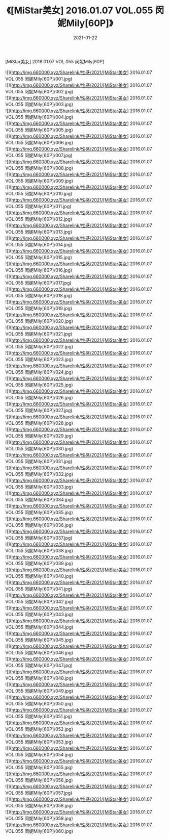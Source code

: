 ﻿---
layout: post
title:  《[MiStar美女] 2016.01.07 VOL.055 闵妮Mily[60P]》
date:   2021-01-22
img: http://img.660000.xyz/Sharelink/性感/2021/[MiStar美女] 2016.01.07 VOL.055 闵妮Mily[60P]/000.jpg
categories: [美女, 清纯, 唯美]
---

[MiStar美女] 2016.01.07 VOL.055 闵妮Mily[60P]

  ![](http://img.660000.xyz/Sharelink/性感/2021/[MiStar美女] 2016.01.07 VOL.055 闵妮Mily[60P]/001.jpg) <br> ![](http://img.660000.xyz/Sharelink/性感/2021/[MiStar美女] 2016.01.07 VOL.055 闵妮Mily[60P]/002.jpg) <br> ![](http://img.660000.xyz/Sharelink/性感/2021/[MiStar美女] 2016.01.07 VOL.055 闵妮Mily[60P]/003.jpg) <br> ![](http://img.660000.xyz/Sharelink/性感/2021/[MiStar美女] 2016.01.07 VOL.055 闵妮Mily[60P]/004.jpg) <br> ![](http://img.660000.xyz/Sharelink/性感/2021/[MiStar美女] 2016.01.07 VOL.055 闵妮Mily[60P]/005.jpg) <br> ![](http://img.660000.xyz/Sharelink/性感/2021/[MiStar美女] 2016.01.07 VOL.055 闵妮Mily[60P]/006.jpg) <br> ![](http://img.660000.xyz/Sharelink/性感/2021/[MiStar美女] 2016.01.07 VOL.055 闵妮Mily[60P]/007.jpg) <br> ![](http://img.660000.xyz/Sharelink/性感/2021/[MiStar美女] 2016.01.07 VOL.055 闵妮Mily[60P]/008.jpg) <br> ![](http://img.660000.xyz/Sharelink/性感/2021/[MiStar美女] 2016.01.07 VOL.055 闵妮Mily[60P]/009.jpg) <br> ![](http://img.660000.xyz/Sharelink/性感/2021/[MiStar美女] 2016.01.07 VOL.055 闵妮Mily[60P]/010.jpg) <br> ![](http://img.660000.xyz/Sharelink/性感/2021/[MiStar美女] 2016.01.07 VOL.055 闵妮Mily[60P]/011.jpg) <br> ![](http://img.660000.xyz/Sharelink/性感/2021/[MiStar美女] 2016.01.07 VOL.055 闵妮Mily[60P]/012.jpg) <br> ![](http://img.660000.xyz/Sharelink/性感/2021/[MiStar美女] 2016.01.07 VOL.055 闵妮Mily[60P]/013.jpg) <br> ![](http://img.660000.xyz/Sharelink/性感/2021/[MiStar美女] 2016.01.07 VOL.055 闵妮Mily[60P]/014.jpg) <br> ![](http://img.660000.xyz/Sharelink/性感/2021/[MiStar美女] 2016.01.07 VOL.055 闵妮Mily[60P]/015.jpg) <br> ![](http://img.660000.xyz/Sharelink/性感/2021/[MiStar美女] 2016.01.07 VOL.055 闵妮Mily[60P]/016.jpg) <br> ![](http://img.660000.xyz/Sharelink/性感/2021/[MiStar美女] 2016.01.07 VOL.055 闵妮Mily[60P]/017.jpg) <br> ![](http://img.660000.xyz/Sharelink/性感/2021/[MiStar美女] 2016.01.07 VOL.055 闵妮Mily[60P]/018.jpg) <br> ![](http://img.660000.xyz/Sharelink/性感/2021/[MiStar美女] 2016.01.07 VOL.055 闵妮Mily[60P]/019.jpg) <br> ![](http://img.660000.xyz/Sharelink/性感/2021/[MiStar美女] 2016.01.07 VOL.055 闵妮Mily[60P]/020.jpg) <br> ![](http://img.660000.xyz/Sharelink/性感/2021/[MiStar美女] 2016.01.07 VOL.055 闵妮Mily[60P]/021.jpg) <br> ![](http://img.660000.xyz/Sharelink/性感/2021/[MiStar美女] 2016.01.07 VOL.055 闵妮Mily[60P]/022.jpg) <br> ![](http://img.660000.xyz/Sharelink/性感/2021/[MiStar美女] 2016.01.07 VOL.055 闵妮Mily[60P]/023.jpg) <br> ![](http://img.660000.xyz/Sharelink/性感/2021/[MiStar美女] 2016.01.07 VOL.055 闵妮Mily[60P]/024.jpg) <br> ![](http://img.660000.xyz/Sharelink/性感/2021/[MiStar美女] 2016.01.07 VOL.055 闵妮Mily[60P]/025.jpg) <br> ![](http://img.660000.xyz/Sharelink/性感/2021/[MiStar美女] 2016.01.07 VOL.055 闵妮Mily[60P]/026.jpg) <br> ![](http://img.660000.xyz/Sharelink/性感/2021/[MiStar美女] 2016.01.07 VOL.055 闵妮Mily[60P]/027.jpg) <br> ![](http://img.660000.xyz/Sharelink/性感/2021/[MiStar美女] 2016.01.07 VOL.055 闵妮Mily[60P]/028.jpg) <br> ![](http://img.660000.xyz/Sharelink/性感/2021/[MiStar美女] 2016.01.07 VOL.055 闵妮Mily[60P]/029.jpg) <br> ![](http://img.660000.xyz/Sharelink/性感/2021/[MiStar美女] 2016.01.07 VOL.055 闵妮Mily[60P]/030.jpg) <br> ![](http://img.660000.xyz/Sharelink/性感/2021/[MiStar美女] 2016.01.07 VOL.055 闵妮Mily[60P]/031.jpg) <br> ![](http://img.660000.xyz/Sharelink/性感/2021/[MiStar美女] 2016.01.07 VOL.055 闵妮Mily[60P]/032.jpg) <br> ![](http://img.660000.xyz/Sharelink/性感/2021/[MiStar美女] 2016.01.07 VOL.055 闵妮Mily[60P]/033.jpg) <br> ![](http://img.660000.xyz/Sharelink/性感/2021/[MiStar美女] 2016.01.07 VOL.055 闵妮Mily[60P]/034.jpg) <br> ![](http://img.660000.xyz/Sharelink/性感/2021/[MiStar美女] 2016.01.07 VOL.055 闵妮Mily[60P]/035.jpg) <br> ![](http://img.660000.xyz/Sharelink/性感/2021/[MiStar美女] 2016.01.07 VOL.055 闵妮Mily[60P]/036.jpg) <br> ![](http://img.660000.xyz/Sharelink/性感/2021/[MiStar美女] 2016.01.07 VOL.055 闵妮Mily[60P]/037.jpg) <br> ![](http://img.660000.xyz/Sharelink/性感/2021/[MiStar美女] 2016.01.07 VOL.055 闵妮Mily[60P]/038.jpg) <br> ![](http://img.660000.xyz/Sharelink/性感/2021/[MiStar美女] 2016.01.07 VOL.055 闵妮Mily[60P]/039.jpg) <br> ![](http://img.660000.xyz/Sharelink/性感/2021/[MiStar美女] 2016.01.07 VOL.055 闵妮Mily[60P]/040.jpg) <br> ![](http://img.660000.xyz/Sharelink/性感/2021/[MiStar美女] 2016.01.07 VOL.055 闵妮Mily[60P]/041.jpg) <br> ![](http://img.660000.xyz/Sharelink/性感/2021/[MiStar美女] 2016.01.07 VOL.055 闵妮Mily[60P]/042.jpg) <br> ![](http://img.660000.xyz/Sharelink/性感/2021/[MiStar美女] 2016.01.07 VOL.055 闵妮Mily[60P]/043.jpg) <br> ![](http://img.660000.xyz/Sharelink/性感/2021/[MiStar美女] 2016.01.07 VOL.055 闵妮Mily[60P]/044.jpg) <br> ![](http://img.660000.xyz/Sharelink/性感/2021/[MiStar美女] 2016.01.07 VOL.055 闵妮Mily[60P]/045.jpg) <br> ![](http://img.660000.xyz/Sharelink/性感/2021/[MiStar美女] 2016.01.07 VOL.055 闵妮Mily[60P]/046.jpg) <br> ![](http://img.660000.xyz/Sharelink/性感/2021/[MiStar美女] 2016.01.07 VOL.055 闵妮Mily[60P]/047.jpg) <br> ![](http://img.660000.xyz/Sharelink/性感/2021/[MiStar美女] 2016.01.07 VOL.055 闵妮Mily[60P]/048.jpg) <br> ![](http://img.660000.xyz/Sharelink/性感/2021/[MiStar美女] 2016.01.07 VOL.055 闵妮Mily[60P]/049.jpg) <br> ![](http://img.660000.xyz/Sharelink/性感/2021/[MiStar美女] 2016.01.07 VOL.055 闵妮Mily[60P]/050.jpg) <br> ![](http://img.660000.xyz/Sharelink/性感/2021/[MiStar美女] 2016.01.07 VOL.055 闵妮Mily[60P]/051.jpg) <br> ![](http://img.660000.xyz/Sharelink/性感/2021/[MiStar美女] 2016.01.07 VOL.055 闵妮Mily[60P]/052.jpg) <br> ![](http://img.660000.xyz/Sharelink/性感/2021/[MiStar美女] 2016.01.07 VOL.055 闵妮Mily[60P]/053.jpg) <br> ![](http://img.660000.xyz/Sharelink/性感/2021/[MiStar美女] 2016.01.07 VOL.055 闵妮Mily[60P]/054.jpg) <br> ![](http://img.660000.xyz/Sharelink/性感/2021/[MiStar美女] 2016.01.07 VOL.055 闵妮Mily[60P]/055.jpg) <br> ![](http://img.660000.xyz/Sharelink/性感/2021/[MiStar美女] 2016.01.07 VOL.055 闵妮Mily[60P]/056.jpg) <br> ![](http://img.660000.xyz/Sharelink/性感/2021/[MiStar美女] 2016.01.07 VOL.055 闵妮Mily[60P]/057.jpg) <br> ![](http://img.660000.xyz/Sharelink/性感/2021/[MiStar美女] 2016.01.07 VOL.055 闵妮Mily[60P]/058.jpg) <br> ![](http://img.660000.xyz/Sharelink/性感/2021/[MiStar美女] 2016.01.07 VOL.055 闵妮Mily[60P]/059.jpg) <br> ![](http://img.660000.xyz/Sharelink/性感/2021/[MiStar美女] 2016.01.07 VOL.055 闵妮Mily[60P]/060.jpg) <br>